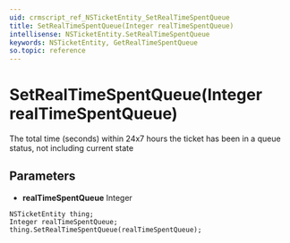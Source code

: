 ```yaml
---
uid: crmscript_ref_NSTicketEntity_SetRealTimeSpentQueue
title: SetRealTimeSpentQueue(Integer realTimeSpentQueue)
intellisense: NSTicketEntity.SetRealTimeSpentQueue
keywords: NSTicketEntity, GetRealTimeSpentQueue
so.topic: reference
---
```


# SetRealTimeSpentQueue(Integer realTimeSpentQueue)

The total time (seconds) within 24x7 hours the ticket has been in a queue status, not including current state

## Parameters

* **realTimeSpentQueue** Integer

```crmscript
NSTicketEntity thing;
Integer realTimeSpentQueue;
thing.SetRealTimeSpentQueue(realTimeSpentQueue);
```

